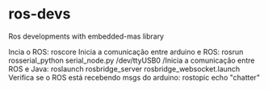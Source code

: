 # ros-devs
Ros developments with embedded-mas library

 Incia o ROS: roscore
 Inicia a comunicação entre arduino e ROS: rosrun rosserial_python serial_node.py /dev/ttyUSB0
 /Inicia a comunicação entre ROS e Java: roslaunch rosbridge_server rosbridge_websocket.launch
 Verifica se o ROS está recebendo msgs do arduino: rostopic echo "chatter"